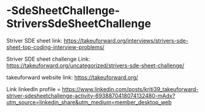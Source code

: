 # -SdeSheetChallenge-StriversSdeSheetChallenge

Striver SDE sheet link: https://takeuforward.org/interviews/strivers-sde-sheet-top-coding-interview-problems/

Striver SDE sheet challenge Link: https://takeuforward.org/uncategorized/strivers-sde-sheet-challenge/

takeuforward website link: https://takeuforward.org/


Link linkedIn profile = https://www.linkedin.com/posts/kriti39_takeuforward-striver-sdesheetchallenge-activity-6938870418074132480-mAdx?utm_source=linkedin_share&utm_medium=member_desktop_web
